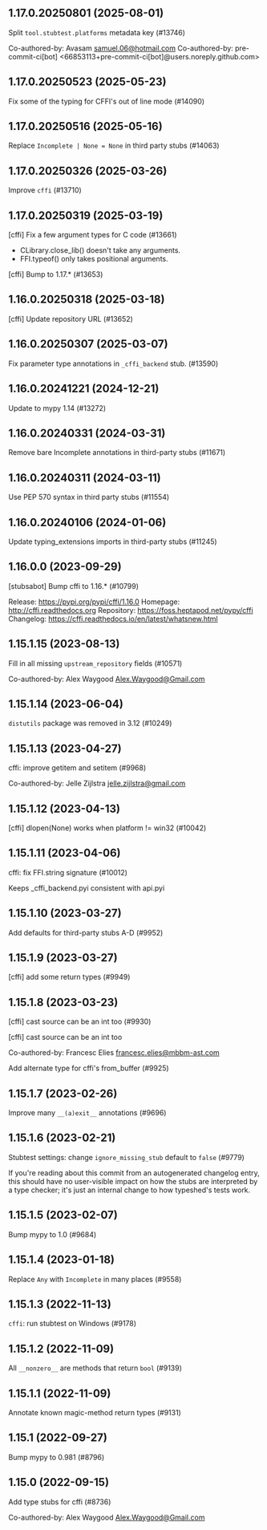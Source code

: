 ## 1.17.0.20250801 (2025-08-01)

Split `tool.stubtest.platforms` metadata key (#13746)

Co-authored-by: Avasam <samuel.06@hotmail.com>
Co-authored-by: pre-commit-ci[bot] <66853113+pre-commit-ci[bot]@users.noreply.github.com>

## 1.17.0.20250523 (2025-05-23)

Fix some of the typing for CFFI's out of line mode (#14090)

## 1.17.0.20250516 (2025-05-16)

Replace `Incomplete | None = None` in third party stubs (#14063)

## 1.17.0.20250326 (2025-03-26)

Improve `cffi` (#13710)

## 1.17.0.20250319 (2025-03-19)

[cffi] Fix a few argument types for C code (#13661)

* CLibrary.close_lib() doesn't take any arguments.
* FFI.typeof() only takes positional arguments.

[cffi] Bump to 1.17.* (#13653)

## 1.16.0.20250318 (2025-03-18)

[cffi] Update repository URL (#13652)

## 1.16.0.20250307 (2025-03-07)

Fix parameter type annotations in `_cffi_backend` stub. (#13590)

## 1.16.0.20241221 (2024-12-21)

Update to mypy 1.14 (#13272)

## 1.16.0.20240331 (2024-03-31)

Remove bare Incomplete annotations in third-party stubs (#11671)

## 1.16.0.20240311 (2024-03-11)

Use PEP 570 syntax in third party stubs (#11554)

## 1.16.0.20240106 (2024-01-06)

Update typing_extensions imports in third-party stubs (#11245)

## 1.16.0.0 (2023-09-29)

[stubsabot] Bump cffi to 1.16.* (#10799)

Release: https://pypi.org/pypi/cffi/1.16.0
Homepage: http://cffi.readthedocs.org
Repository: https://foss.heptapod.net/pypy/cffi
Changelog: https://cffi.readthedocs.io/en/latest/whatsnew.html

## 1.15.1.15 (2023-08-13)

Fill in all missing `upstream_repository` fields (#10571)

Co-authored-by: Alex Waygood <Alex.Waygood@Gmail.com>

## 1.15.1.14 (2023-06-04)

`distutils` package was removed in 3.12 (#10249)

## 1.15.1.13 (2023-04-27)

cffi: improve getitem and setitem (#9968)

Co-authored-by: Jelle Zijlstra <jelle.zijlstra@gmail.com>

## 1.15.1.12 (2023-04-13)

[cffi] dlopen(None) works when platform != win32 (#10042)

## 1.15.1.11 (2023-04-06)

cffi: fix FFI.string signature (#10012)

Keeps _cffi_backend.pyi consistent with api.pyi

## 1.15.1.10 (2023-03-27)

Add defaults for third-party stubs A-D (#9952)

## 1.15.1.9 (2023-03-27)

[cffi] add some return types (#9949)

## 1.15.1.8 (2023-03-23)

[cffi] cast source can be an int too  (#9930)

[cffi] cast source can be an int too

Co-authored-by: Francesc Elies <francesc.elies@mbbm-ast.com>

Add alternate type for cffi's from_buffer (#9925)

## 1.15.1.7 (2023-02-26)

Improve many `__(a)exit__` annotations (#9696)

## 1.15.1.6 (2023-02-21)

Stubtest settings: change `ignore_missing_stub` default to `false` (#9779)

If you're reading about this commit from an autogenerated changelog entry, this should have no user-visible impact on how the stubs are interpreted by a type checker; it's just an internal change to how typeshed's tests work.

## 1.15.1.5 (2023-02-07)

Bump mypy to 1.0 (#9684)

## 1.15.1.4 (2023-01-18)

Replace `Any` with `Incomplete` in many places (#9558)

## 1.15.1.3 (2022-11-13)

`cffi`: run stubtest on Windows (#9178)

## 1.15.1.2 (2022-11-09)

All `__nonzero__` are methods that return `bool` (#9139)

## 1.15.1.1 (2022-11-09)

Annotate known magic-method return types (#9131)

## 1.15.1 (2022-09-27)

Bump mypy to 0.981 (#8796)

## 1.15.0 (2022-09-15)

Add type stubs for cffi (#8736)

Co-authored-by: Alex Waygood <Alex.Waygood@Gmail.com>

